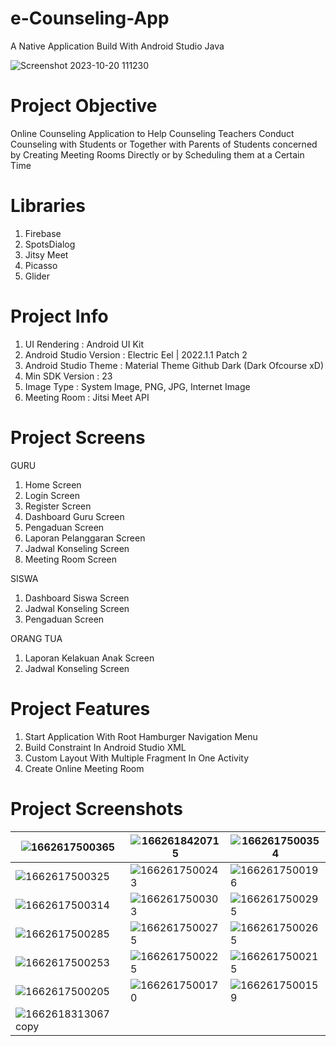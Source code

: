 # e-Counseling-App
A Native Application Build With Android Studio Java

![Screenshot 2023-10-20 111230](https://github.com/WilmanTb/e-Counseling-App/assets/148366527/c0176c96-3494-470f-a96f-8c67d9cee432)

# Project Objective
Online Counseling Application to Help Counseling Teachers Conduct Counseling with Students or Together with Parents of Students concerned by Creating Meeting Rooms Directly or by Scheduling them at a Certain Time

# Libraries
1. Firebase
2. SpotsDialog
3. Jitsy Meet
4. Picasso
5. Glider

# Project Info
1. UI Rendering : Android UI Kit
2. Android Studio Version : Electric Eel | 2022.1.1 Patch 2
3. Android Studio Theme : Material Theme Github Dark (Dark Ofcourse xD)
4. Min SDK Version : 23
5. Image Type : System Image, PNG, JPG, Internet Image
6. Meeting Room : Jitsi Meet API

# Project Screens
GURU

1. Home Screen
2. Login Screen
3. Register Screen
4. Dashboard Guru Screen
5. Pengaduan Screen
6. Laporan Pelanggaran Screen
7. Jadwal Konseling Screen
8. Meeting Room Screen

SISWA
1. Dashboard Siswa Screen
2. Jadwal Konseling Screen
3. Pengaduan Screen

ORANG TUA
1. Laporan Kelakuan Anak Screen
2. Jadwal Konseling Screen

# Project Features
1. Start Application With Root Hamburger Navigation Menu
2. Build Constraint In Android Studio XML
3. Custom Layout With Multiple Fragment In One Activity
4. Create Online Meeting Room

# Project Screenshots
| ![1662617500365](https://github.com/WilmanTb/e-Counseling-App/assets/148366527/5609d19f-ba35-4fc5-96c8-fff53b6caf0b) | ![1662618420715](https://github.com/WilmanTb/e-Counseling-App/assets/148366527/6967a244-5396-4895-a7ea-d547398e56ee) |  ![1662617500354](https://github.com/WilmanTb/e-Counseling-App/assets/148366527/88a892bf-e709-4ecf-b549-646dcc1e638a) |
|---|---|---|
| ![1662617500325](https://github.com/WilmanTb/e-Counseling-App/assets/148366527/ae8dfb06-6f4c-4368-80bb-b09483179bd3)  | ![1662617500243](https://github.com/WilmanTb/e-Counseling-App/assets/148366527/f9e9551a-1806-4b2e-879a-b636b4cb936a)  | ![1662617500196](https://github.com/WilmanTb/e-Counseling-App/assets/148366527/740532bf-f62a-44d1-92ec-0db067e256a4)  |
| ![1662617500314](https://github.com/WilmanTb/e-Counseling-App/assets/148366527/5bde7b97-12c2-4e8e-b174-f42dab6d1536)  | ![1662617500303](https://github.com/WilmanTb/e-Counseling-App/assets/148366527/c9b873ef-af2b-4453-8b18-c29cdeecc1bd) | ![1662617500295](https://github.com/WilmanTb/e-Counseling-App/assets/148366527/0fec1e6f-af10-441b-a096-8c228c979212)  |
| ![1662617500285](https://github.com/WilmanTb/e-Counseling-App/assets/148366527/50115c81-5231-46d6-a8a9-26f7e827cddb)  | ![1662617500275](https://github.com/WilmanTb/e-Counseling-App/assets/148366527/11226e6a-73a3-419a-8299-7be3d5a6ab49)  |  ![1662617500265](https://github.com/WilmanTb/e-Counseling-App/assets/148366527/a490c124-8ecc-40e8-a29d-1bb40dac8a09) |
| ![1662617500253](https://github.com/WilmanTb/e-Counseling-App/assets/148366527/f056df95-b91a-484f-a229-fbb8fc590b10) | ![1662617500225](https://github.com/WilmanTb/e-Counseling-App/assets/148366527/d8db3074-26c1-4837-b7b5-8b09e2b527f6) |![1662617500215](https://github.com/WilmanTb/e-Counseling-App/assets/148366527/ac2c154f-2705-4ba0-b3e1-2d51e48f72cc) | 
| ![1662617500205](https://github.com/WilmanTb/e-Counseling-App/assets/148366527/6036b5cb-fec0-4580-8713-4ab3fd9a5146)  |  ![1662617500170](https://github.com/WilmanTb/e-Counseling-App/assets/148366527/0a4ae767-ba46-438a-8a3a-7763294a5086)  | ![1662617500159](https://github.com/WilmanTb/e-Counseling-App/assets/148366527/ccf870aa-a74f-4934-9ef0-bf6a9b059429)  |  
| ![1662618313067 copy](https://github.com/WilmanTb/e-Counseling-App/assets/148366527/4eb93fab-4b4e-4724-bb53-ff83ea48158a) |

